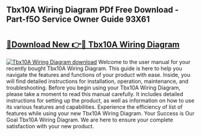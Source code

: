 ## Tbx10A Wiring Diagram PDf Free Download - Part-f5O Service Owner Guide 93X61

# <h2><a href="http://dfsy0m.blite.top/?on=Tbx10A+Wiring+Diagram">🔗Download New 👉🔴 Tbx10A Wiring Diagram</a></h2>

[![Tbx10A Wiring Diagram download](https://i.imgur.com/lujVjoI.png)](http://dfsy0m.blite.top/?on=Tbx10A+Wiring+Diagram)
Welcome to the user manual for your recently bought Tbx10A Wiring Diagram. This guide is here to help you navigate the features and functions of your product with ease. Inside, you will find detailed instructions for installation, operation, maintenance, and troubleshooting. Before you begin using your Tbx10A Wiring Diagram, please take a moment to read this manual carefully. It includes detailed instructions for setting up the product, as well as information on how to use its various features and capabilities. Experience the efficiency of list of features while using your new Tbx10A Wiring Diagram. Your Success is Our Goal Tbx10A Wiring Diagram. We are here to ensure your complete satisfaction with your new product.
